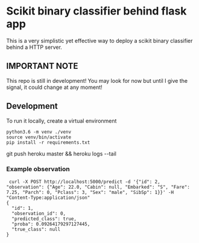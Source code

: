 # Scikit binary classifier behind flask app

This is a very simplistic yet effective way to deploy a scikit binary
classifier behind a HTTP server.

## IMPORTANT NOTE

This repo is still in development! You may look for now but until I give the signal, it could change at any moment!

## Development

To run it locally, create a virtual environment

```
python3.6 -m venv ./venv
source venv/bin/activate
pip install -r requirements.txt
```

git push heroku master && heroku logs --tail

### Example observation

```
 curl -X POST http://localhost:5000/predict -d '{"id": 2, "observation": {"Age": 22.0, "Cabin": null, "Embarked": "S", "Fare": 7.25, "Parch": 0, "Pclass": 3, "Sex": "male", "SibSp": 1}}' -H "Content-Type:application/json"
{
  "id": 1, 
  "observation_id": 0, 
  "predicted_class": true, 
  "proba": 0.09264179297127445, 
  "true_class": null
}
```
